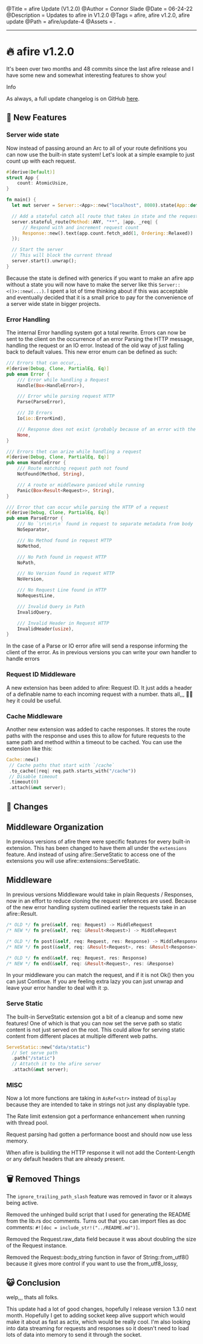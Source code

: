 @Title = afire Update (V1.2.0)
@Author = Connor Slade
@Date = 06-24-22
@Description = Updates to afire in V1.2.0
@Tags = afire, afire v1.2.0, afire update
@Path = afire/update-4
@Assets = .

---

# 🔥 afire v1.2.0

It's been over two months and 48 commits since the last afire release and I have some new and somewhat interesting features to show you!

<div ad info>
Info

As always, a full update changelog is on GitHub [here](https://github.com/Basicprogrammer10/afire/releases/tag/v1.2.0).

</div>

## 📰 New Features

### Server wide state

Now instead of passing around an Arc to all of your route definitions you can now use the built-in state system!
Let's look at a simple example to just count up with each request.

```rust
#[derive(Default)]
struct App {
    count: AtomicUsize,
}

fn main() {
  let mut server = Server::<App>::new("localhost", 8080).state(App::default());

  // Add a stateful catch all route that takes in state and the request
  server.stateful_route(Method::ANY, "**", |app, _req| {
      // Respond with and increment request count
      Response::new().text(app.count.fetch_add(1, Ordering::Relaxed))
  });

  // Start the server
  // This will block the current thread
  server.start().unwrap();
}
```

Because the state is defined with generics if you want to make an afire app without a state you will now have to make the server like this `Server::<()>::new(...)`.
I spent a lot of time thinking about if this was acceptable and eventually decided that it is a small price to pay for the convenience of a server wide state in bigger projects.

### Error Handling

The internal Error handling system got a total rewrite.
Errors can now be sent to the client on the occurrence of an error Parsing the HTTP message, handling the request or an IO error.
Instead of the old way of just falling back to default values.
This new error enum can be defined as such:

```rust
/// Errors that can occur,,,
#[derive(Debug, Clone, PartialEq, Eq)]
pub enum Error {
    /// Error while handling a Request
    Handle(Box<HandleError>),

    /// Error while parsing request HTTP
    Parse(ParseError),

    /// IO Errors
    Io(io::ErrorKind),

    /// Response does not exist (probably because of an error with the request)
    None,
}

/// Errors thet can arize while handling a request
#[derive(Debug, Clone, PartialEq, Eq)]
pub enum HandleError {
    /// Route matching request path not found
    NotFound(Method, String),

    /// A route or middleware paniced while running
    Panic(Box<Result<Request>>, String),
}

/// Error that can occur while parsing the HTTP of a request
#[derive(Debug, Clone, PartialEq, Eq)]
pub enum ParseError {
    /// No `\r\n\r\n` found in request to separate metadata from body
    NoSeparator,

    /// No Method found in request HTTP
    NoMethod,

    /// No Path found in request HTTP
    NoPath,

    /// No Version found in request HTTP
    NoVersion,

    /// No Request Line found in HTTP
    NoRequestLine,

    /// Invalid Query in Path
    InvalidQuery,

    /// Invalid Header in Request HTTP
    InvalidHeader(usize),
}

```

In the case of a Parse or IO error afire will send a response informing the client of the error.
As in previous versions you can write your own handler to handle errors

### Request ID Middleware

A new extension has been added to afire: Request ID.
It just adds a header of a definable name to each incoming request with a number.
thats all,,, 🤷‍♂️ hey it could be useful.

### Cache Middleware

Another new extension was added to cache responses.
It stores the route paths with the response and uses this to allow for future requests to the same path and method within a timeout to be cached.
You can use the extension like this:

```rust
Cache::new()
 // Cache paths that start with `/cache`
 .to_cache(|req| req.path.starts_with("/cache"))
 // Disable timeout
 .timeout(0)
 .attach(&mut server);
```

## 📎 Changes

## Middleware Organization

In previous versions of afire there were specific features for every built-in extension.
This has been changed to have them all under the `extensions` feature.
And instead of using afire::ServeStatic to access one of the extensions you will use afire::extensions::ServeStatic.

## Middleware

In previous versions Middleware would take in plain Requests / Responses, now in an effort to reduce cloning the request references are used.
Because of the new error handling system outlined earlier the requests take in an afire::Result.

```rust
/* OLD */ fn pre(&self, req: Request) -> MiddleRequest
/* NEW */ fn pre(&self, req: &Result<Request>) -> MiddleRequest

/* OLD */ fn post(&self, req: Request, res: Response) -> MiddleResponse
/* NEW */ fn post(&self, req: &Result<Request>, res: &Result<Response>) -> MiddleResponse

/* OLD */ fn end(&self, req: Request, res: Response)
/* NEW */ fn end(&self, req: &Result<Request>, res: &Response)
```

In your middleware you can match the request, and if it is not Ok() then you can just Continue.
If you are feeling extra lazy you can just unwrap and leave your error handler to deal with it :p.

### Serve Static

The built-in ServeStatic extension got a bit of a cleanup and some new features!
One of which is that you can now set the serve path so static content is not just served on the root.
This could allow for serving static content from different places at multiple different web paths.

```rust
ServeStatic::new("data/static")
  // Set serve path
  .path("/static")
  // Attatch it to the afire server
  .attach(&mut server);
```

### MISC

Now a lot more functions are taking in `AsRef<str>` instead of `Display` because they are intended to take in strings not just any displayable type.

The Rate limit extension got a performance enhancement when running with thread pool.

Request parsing had gotten a performance boost and should now use less memory.

When afire is building the HTTP response it will not add the Content-Length or any default headers that are already present.

## 🗑 Removed Things

The `ignore_trailing_path_slash` feature was removed in favor or it always being active.

Removed the unhinged build script that I used for generating the README from the lib.rs doc comments.
Turns out that you can import files as doc comments: `#![doc = include_str!("../README.md")]`.

Removed the Request.raw_data field because it was about doubling the size of the Request instance.

Removed the Request::body_string function in favor of String::from_utf8() because it gives more control if you want to use the from_utf8_lossy,

## 😺 Conclusion

welp,,, thats all folks.

This update had a lot of good changes, hopefully I release version 1.3.0 next month.
Hopefully I get to adding socket keep alive support which would make it about as fast as actix, which would be really cool.
I'm also looking into data streaming for requests and responses so it doesn't need to load lots of data into memory to send it through the socket.

